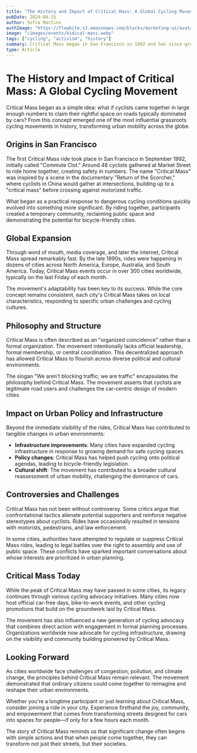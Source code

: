 ```yaml
---
title: "The History and Impact of Critical Mass: A Global Cycling Movement"
pubDate: 2024-04-15
author: Sofia Martins
authImage: "https://flowbite.s3.amazonaws.com/blocks/marketing-ui/avatars/bonnie-green.png"
image: "/images/events/kidical-mass.webp"
tags: ["cycling", "activism", "history"]
summary: Critical Mass began in San Francisco in 1992 and has since grown into a global movement. Learn about its origins, evolution, and impact on urban cycling culture and policy.
type: Article
---
```


# The History and Impact of Critical Mass: A Global Cycling Movement

Critical Mass began as a simple idea: what if cyclists came together in large enough numbers to claim their rightful space on roads typically dominated by cars? From this concept emerged one of the most influential grassroots cycling movements in history, transforming urban mobility across the globe.

## Origins in San Francisco

The first Critical Mass ride took place in San Francisco in September 1992, initially called "Commute Clot." Around 48 cyclists gathered at Market Street to ride home together, creating safety in numbers. The name "Critical Mass" was inspired by a scene in the documentary "Return of the Scorcher," where cyclists in China would gather at intersections, building up to a "critical mass" before crossing against motorized traffic.

What began as a practical response to dangerous cycling conditions quickly evolved into something more significant. By riding together, participants created a temporary community, reclaiming public space and demonstrating the potential for bicycle-friendly cities.

## Global Expansion

Through word of mouth, media coverage, and later the internet, Critical Mass spread remarkably fast. By the late 1990s, rides were happening in dozens of cities across North America, Europe, Australia, and South America. Today, Critical Mass events occur in over 300 cities worldwide, typically on the last Friday of each month.

The movement's adaptability has been key to its success. While the core concept remains consistent, each city's Critical Mass takes on local characteristics, responding to specific urban challenges and cycling cultures.

## Philosophy and Structure

Critical Mass is often described as an "organized coincidence" rather than a formal organization. The movement intentionally lacks official leadership, formal membership, or central coordination. This decentralized approach has allowed Critical Mass to flourish across diverse political and cultural environments.

The slogan "We aren't blocking traffic; we are traffic" encapsulates the philosophy behind Critical Mass. The movement asserts that cyclists are legitimate road users and challenges the car-centric design of modern cities.

## Impact on Urban Policy and Infrastructure

Beyond the immediate visibility of the rides, Critical Mass has contributed to tangible changes in urban environments:

- **Infrastructure improvements**: Many cities have expanded cycling infrastructure in response to growing demand for safe cycling spaces.
- **Policy changes**: Critical Mass has helped push cycling onto political agendas, leading to bicycle-friendly legislation.
- **Cultural shift**: The movement has contributed to a broader cultural reassessment of urban mobility, challenging the dominance of cars.

## Controversies and Challenges

Critical Mass has not been without controversy. Some critics argue that confrontational tactics alienate potential supporters and reinforce negative stereotypes about cyclists. Rides have occasionally resulted in tensions with motorists, pedestrians, and law enforcement.

In some cities, authorities have attempted to regulate or suppress Critical Mass rides, leading to legal battles over the right to assembly and use of public space. These conflicts have sparked important conversations about whose interests are prioritized in urban planning.

## Critical Mass Today

While the peak of Critical Mass may have passed in some cities, its legacy continues through various cycling advocacy initiatives. Many cities now host official car-free days, bike-to-work events, and other cycling promotions that build on the groundwork laid by Critical Mass.

The movement has also influenced a new generation of cycling advocacy that combines direct action with engagement in formal planning processes. Organizations worldwide now advocate for cycling infrastructure, drawing on the visibility and community building pioneered by Critical Mass.

## Looking Forward

As cities worldwide face challenges of congestion, pollution, and climate change, the principles behind Critical Mass remain relevant. The movement demonstrated that ordinary citizens could come together to reimagine and reshape their urban environments.

Whether you're a longtime participant or just learning about Critical Mass, consider joining a ride in your city. Experience firsthand the joy, community, and empowerment that comes from transforming streets designed for cars into spaces for people—if only for a few hours each month.

The story of Critical Mass reminds us that significant change often begins with simple actions and that when people come together, they can transform not just their streets, but their societies. 